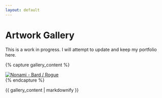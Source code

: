 ```yaml
---
layout: default
---
```


# Artwork Gallery

This is a work in progress. I will attempt to update and keep my portfolio here.

{% capture gallery_content %}
<div class="gallery">
	<a href="/gallery/nonami_bard.md"><img src="/assets/images/nonami_bard/FullRender_CombineSigned.png" alt="Nonami - Bard / Rogue"></a>
	<!-- <img src="/assets/images/berlin-1.jpg" alt="Artwork 1"> -->
	<!-- <img src="/assets/images/berlin-2.jpg" alt="Artwork 2"> -->
	<!-- <img src="/assets/images/berlin-3.jpg" alt="Artwork 3"> -->
	<!-- <img src="/assets/images/charlestonchews.jfif" alt="Artwork 4"> -->
	<!-- Add more images as needed -->
</div>
{% endcapture %}

{{ gallery_content | markdownify }}

